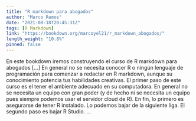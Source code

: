 ```yaml
---
title: "R markdown para abogados"
author: "Marco Ramos"
date: "2021-08-18T20:45:31Z"
tags: [R Markdown]
link: "https://bookdown.org/marcoyel21/r_markdown_abogados/"
length_weight: "10.8%"
pinned: false
---
```


En este bookdown iremos construyendo el curso de R markdown para abogados [...] En general no se necesita conocer R o ningún lenguaje de programación para comenzar a redactar en R markdown, aunque su conocimiento potencia tus habilidades creativas. El primer paso de este curso es el tener el ambiente adecuado en su computadora. En general no se necesita un equipo con gran poder (y de hecho ni se necesita un equipo pues siempre podemos usar el servidor cloud de R). En fin, lo primero es asegurarse de tener R instalado. Lo podemos bajar de la siguiente liga. El segundo paso es bajar R Studio. ...
